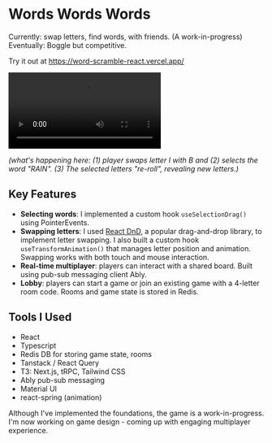 # Words Words Words

Currently: swap letters, find words, with friends. (A work-in-progress)
<br/>
Eventually: Boggle but competitive.

Try it out at https://word-scramble-react.vercel.app/

<video src="https://github.com/mikey555/word-scramble-react/assets/983004/9cbbbcd6-aa4e-4b44-85ba-b8b199a603ec"></video>

<p><i>(what's happening here: (1) player swaps letter I with B and (2) selects the word "RAIN". (3) The selected letters "re-roll", revealing new letters.)</i></p>

## Key Features
- **Selecting words**: I implemented a custom hook `useSelectionDrag()` using PointerEvents.
- **Swapping letters**: I used [React DnD](https://react-dnd.github.io/react-dnd/about), a popular drag-and-drop library, to implement letter swapping. I also built a custom hook `useTransformAnimation()` that manages letter position and animation. Swapping works with both touch and mouse interaction.
- **Real-time multiplayer**: players can interact with a shared board. Built using pub-sub messaging client Ably.
- **Lobby**: players can start a game or join an existing game with a 4-letter room code. Rooms and game state is stored in Redis.

## Tools I Used
- React
- Typescript
- Redis DB for storing game state, rooms
- Tanstack / React Query
- T3: Next.js, tRPC, Tailwind CSS
- Ably pub-sub messaging
- Material UI
- react-spring (animation)

Although I've implemented the foundations, the game is a work-in-progress. I'm now working on game design - coming up with engaging multiplayer experience.

